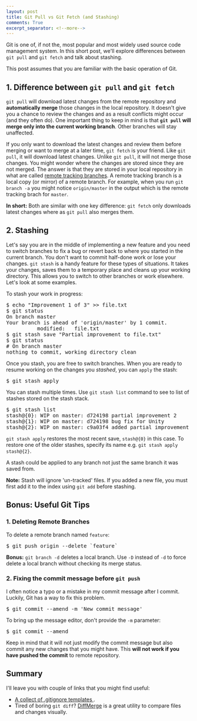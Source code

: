```yaml
---
layout: post
title: Git Pull vs Git Fetch (and Stashing)
comments: True
excerpt_separator: <!--more-->
---
```


Git is one of, if not the, most popular and most widely used source code management system. In this short post, we'll explore differences between `git pull` and `git fetch` and talk about stashing.

This post assumes that you are familiar with the basic operation of Git.

<!--more-->

## 1. Difference between `git pull` and `git fetch`

`git pull` will download latest changes from the remote repository and **automatically merge** those changes in the local repository. It doesn't give you a chance to review the changes and as a result conflicts might occur (and they often do). One important thing to keep in mind is that **`git pull` will merge only into the current working branch**. Other branches will stay unaffected.

If you only want to download the latest changes and review them before merging or want to merge at a later time, `git fetch` is your friend. Like `git pull`, it will download latest changes. Unlike `git pull`, it will not merge those changes. You might wonder where the changes are stored since they are not merged. The answer is that they are stored in your local repository in what are called [remote tracking branches](https://git-scm.com/book/en/v2/Git-Branching-Remote-Branches). A remote tracking branch is a local copy (or mirror) of a remote branch. For example, when you run `git branch -a` you might notice `origin/master` in the output which is the remote tracking brach for `master`.

**In short:** Both are similar with one key difference: `git fetch` only downloads latest changes where as `git pull` also merges them.

## 2. Stashing

Let's say you are in the middle of implementing a new feature and you need to switch branches to fix a bug or revert back to where you started in the current branch. You don't want to commit half-done work or lose your changes. `git stash` is a handy feature for these types of situations. It takes your changes, saves them to a temporary place and cleans up your working directory. This allows you to switch to other branches or work elsewhere. Let's look at some examples.

To stash your work in progress:
<pre class="prettyprint lang-sh">
$ echo "Improvement 1 of 3" >> file.txt
$ git status
On branch master
Your branch is ahead of 'origin/master' by 1 commit.
          modified:   file.txt
$ git stash save "Partial improvement to file.txt"   
$ git status
# On branch master
nothing to commit, working directory clean              
</pre>

Once you stash, you are free to switch branches. When you are ready to resume working on the changes you *stashed*, you can `apply` the stash:
<pre class="prettyprint lang-sh">
$ git stash apply             
</pre>

You can stash multiple times. Use `git stash list` command to see to list of stashes stored on the stash stack.

<pre class="prettyprint lang-sh">
$ git stash list
stash@{0}: WIP on master: d724198 partial improvement 2
stash@{1}: WIP on master: d724198 bug fix for Unity
stash@{2}: WIP on master: c9a03f4 added partial improvement 1
</pre>

`git stash apply` restores the most recent save, `stash@{0}` in this case. To restore one of the older stashes, specify its name e.g. `git stash apply stash@{2}`.

A stash could be applied to any branch not just the same branch it was saved from.

**Note:** Stash will ignore 'un-tracked' files. If you added a new file, you must first add it to the index using `git add` before stashing.

## Bonus: Useful Git Tips

### 1. Deleting Remote Branches

To delete a remote branch named `feature`:
<pre class="prettyprint lang-sh">
$ git push origin --delete `feature`
</pre>

**Bonus:** `git branch -d` deletes a local branch. Use `-D` instead of `-d` to force delete a local branch without checking its merge status.

### 2. Fixing the commit message before `git push`

I often notice a typo or a mistake in my commit message after I commit. Luckily, Git has a way to fix this problem.

<pre class="prettyprint lang-sh">
$ git commit --amend -m 'New commit message'
</pre>

To bring up the message editor, don't provide the `-m` parameter:
<pre class="prettyprint lang-sh">
$ git commit --amend
</pre>

Keep in mind that it will not just modify the commit message but also commit any new changes that you might have. This **will not work if you have pushed the commit** to remote repository.

## Summary

I'll leave you with couple of links that you might find useful:

- [A collect of .gitignore templates ](https://github.com/github/gitignore).
- Tired of boring `git diff`? [DiffMerge](https://sourcegear.com/diffmerge/) is a great utility to compare files and changes visually.
